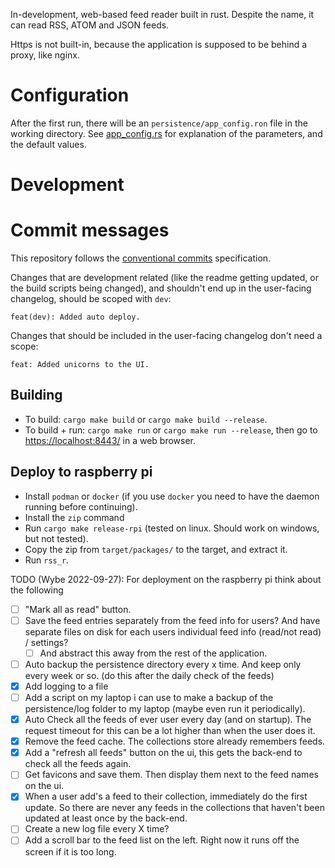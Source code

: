 In-development, web-based feed reader built in rust. Despite the name, it can read RSS, ATOM and JSON feeds.

Https is not built-in, because the application is supposed to be behind a proxy, like nginx.

# Configuration
After the first run, there will be an `persistence/app_config.ron` file in the working directory.
See [app_config.rs](src/app_config.rs) for explanation of the parameters, and the default values.

# Development

# Commit messages
This repository follows the [conventional commits](https://www.conventionalcommits.org/) specification.

Changes that are development related (like the readme getting updated, or the build scripts being changed),
and shouldn't end up in the user-facing changelog, should be scoped with `dev`:
```
feat(dev): Added auto deploy.
```

Changes that should be included in the user-facing changelog don't need a scope:
```
feat: Added unicorns to the UI.
```

## Building
- To build: `cargo make build` or `cargo make build --release`.
- To build + run: `cargo make run` or `cargo make run --release`, then go to [https://localhost:8443/](https://localhost:8443/) in a web browser.

## Deploy to raspberry pi
- Install `podman` or `docker` (if you use `docker` you need to have the daemon running before continuing).
- Install the `zip` command
- Run `cargo make release-rpi` (tested on linux. Should work on windows, but not tested).
- Copy the zip from `target/packages/` to the target, and extract it.
- Run `rss_r`.

TODO (Wybe 2022-09-27): For deployment on the raspberry pi think about the following
  - [ ] "Mark all as read" button.
  - [ ] Save the feed entries separately from the feed info for users? And have separate files on disk for each users individual feed info (read/not read) / settings?
    - [ ] And abstract this away from the rest of the application.
  - [ ] Auto backup the persistence directory every x time. And keep only every week or so. (do this after the daily check of the feeds)
  - [X] Add logging to a file
  - [ ] Add a script on my laptop i can use to make a backup of the persistence/log folder to my laptop (maybe even run it periodically).
  - [x] Auto Check all the feeds of ever user every day (and on startup). The request timeout for this can be a lot higher than when the user does it.
  - [x] Remove the feed cache. The collections store already remembers feeds.
  - [x] Add a "refresh all feeds" button on the ui, this gets the back-end to check all the feeds again.
  - [ ] Get favicons and save them. Then display them next to the feed names on the ui.
  - [x] When a user add's a feed to their collection, immediately do the first update. So there are never any feeds in the collections that haven't been updated at least once by the back-end.
  - [ ] Create a new log file every X time?
  - [ ] Add a scroll bar to the feed list on the left. Right now it runs off the screen if it is too long.
